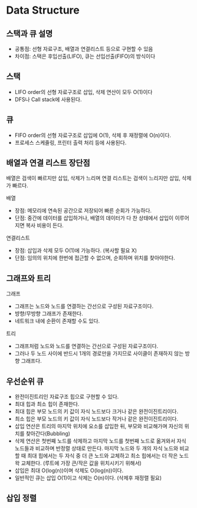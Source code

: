 # Data Structure

## 스택과 큐 설명

-   공통점: 선형 자료구조, 배열과 연결리스트 등으로 구현할 수 있음
-   차이점: 스택은 후입선출(LIFO), 큐는 선입선출(FIFO)의 방식이다

## 스택

-   LIFO order의 선형 자료구조로 삽입, 삭제 연산이 모두 O(1)이다
-   DFS나 Call stack에 사용된다.

## 큐

-   FIFO order의 선형 자료구조로 삽입에 O(1), 삭제 후 재정렬에 O(n)이다.
-   프로세스 스케줄링, 프린터 출력 처리 등에 사용된다.

## 배열과 연결 리스트 장단점

배열은 검색이 빠르지만 삽입, 삭제가 느리며 연결 리스트는 검색이 느리지만 삽입, 삭제가 빠르다.

배열

-   장점: 메모리에 연속된 공간으로 저장되어 빠른 순회가 가능하다.
-   단점: 중간에 데이터를 삽입하거나, 배열의 데이터가 다 찬 상태에서 삽입이 이루어지면 복사 비용이 든다.

연결리스트

-   장점: 삽입과 삭제 모두 O(1)에 가능하다. (복사할 필요 X)
-   단점: 임의의 위치에 한번에 접근할 수 없으며, 순회하며 위치를 찾아야한다.

## 그래프와 트리

그래프

-   그래프는 노드와 노드를 연결하는 간선으로 구성된 자료구조이다.
-   뱡향/무방향 그래프가 존재한다.
-   네트워크 내에 순환이 존재할 수도 있다.

트리

-   그래프처럼 노드와 노드를 연결하는 간선으로 구성된 자료구조이다.
-   그러나 두 노드 사이에 반드시 1개의 경로만을 가지므로 사이클이 존재하지 않는 방향 그래프다.

## 우선순위 큐

-   완전이진트리인 자료구조 힙으로 구현할 수 있다.
-   최대 힙과 최소 힙이 존재한다.
-   최대 힙은 부모 노드의 키 값이 자식 노드보다 크거나 같은 완전이진트리이다.
-   최소 힙은 부모 노드의 키 값이 자식 노드보다 작거나 같은 완전이진트리이다.
-   삽입 연산은 트리의 마지막 위치에 요소를 삽입한 뒤, 부모와 비교해가며 자신의 위치를 찾아간다(Bubbling)
-   삭제 연산은 첫번째 노드를 삭제하고 마지막 노드를 첫번째 노드로 옮겨와서 자식 노드들과 비교하며 반정렬 상태로 만든다. 마지막 노드와 두 개의 자식 노드와 비교할 때 최대 힙에서는 두 자식 중 더 큰 노드와 교체하고 최소 힙에서는 더 작은 노드왁 교체한다. (루트에 가장 큰/작은 값을 위치시키기 위해서)
-   삽입은 최대 O(log(n))이며 삭제도 O(log(n))이다.
-   일반적인 큐는 삽입 O(1)이고 삭제는 O(n)이다. (삭제후 재정렬 필요)

## 삽입 정렬

